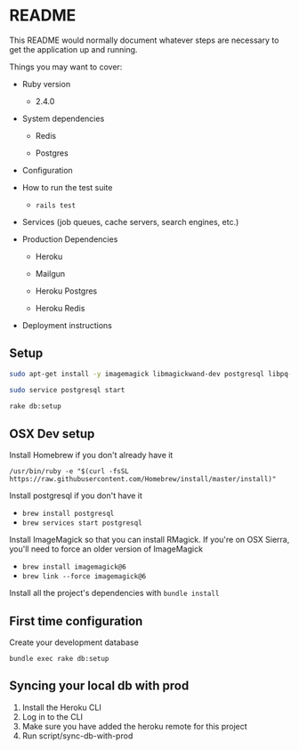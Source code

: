 # README

This README would normally document whatever steps are necessary to get the
application up and running.

Things you may want to cover:

* Ruby version

  * 2.4.0

* System dependencies

  * Redis

  * Postgres

* Configuration

* How to run the test suite

  * `rails test`

* Services (job queues, cache servers, search engines, etc.)

* Production Dependencies

  * Heroku

  * Mailgun

  * Heroku Postgres

  * Heroku Redis

* Deployment instructions

## Setup

```bash
sudo apt-get install -y imagemagick libmagickwand-dev postgresql libpq-dev
```

```bash
sudo service postgresql start
```

```bash
rake db:setup
```

## OSX Dev setup

Install Homebrew if you don't already have it

`/usr/bin/ruby -e "$(curl -fsSL https://raw.githubusercontent.com/Homebrew/install/master/install)"`

Install postgresql if you don't have it

- `brew install postgresql`
- `brew services start postgresql`

Install ImageMagick so that you can install RMagick.
If you're on OSX Sierra, you'll need to force an older version of ImageMagick

- `brew install imagemagick@6`
- `brew link --force imagemagick@6`

Install all the project's dependencies with `bundle install`

## First time configuration

Create your development database

`bundle exec rake db:setup`

## Syncing your local db with prod

1. Install the Heroku CLI
2. Log in to the CLI
3. Make sure you have added the heroku remote for this project
4. Run script/sync-db-with-prod
